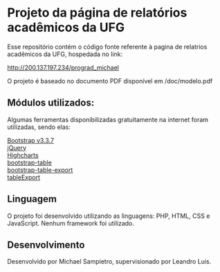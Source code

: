 # Projeto da página de relatórios acadêmicos da UFG

Esse repositório contém o código fonte referente à pagina de relatrios acadêmicos da UFG, hospedada no link:

http://200.137.197.234/prograd_michael

O projeto é baseado no documento PDF disponível em /doc/modelo.pdf

## Módulos utilizados:

Algumas ferramentas disponibilizadas gratuitamente na internet foram utilizadas, sendo elas:

[Bootstrap v3.3.7](http://getbootstrap.com/)  
[jQuery](https://jquery.com/)  
[Highcharts](https://www.highcharts.com/)  
[bootstrap-table](http://bootstrap-table.wenzhixin.net.cn/)  
[bootstrap-table-export](https://github.com/wenzhixin/bootstrap-table/tree/master/src/extensions/export)  
[tableExport](https://github.com/hhurz/tableExport.jquery.plugin)  

## Linguagem

O projeto foi desenvolvido utilizando as linguagens: PHP, HTML, CSS e JavaScript. Nenhum framework foi utilizado.

## Desenvolvimento

Desenvolvido por Michael Sampietro, supervisionado por Leandro Luis.
